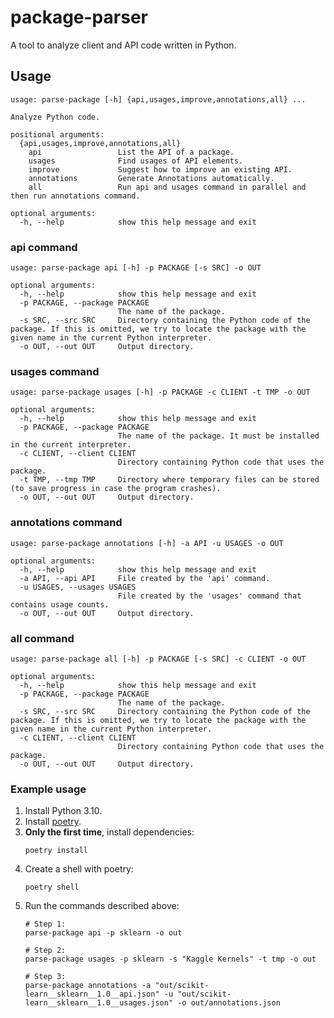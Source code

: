 # package-parser

A tool to analyze client and API code written in Python.

## Usage

```text
usage: parse-package [-h] {api,usages,improve,annotations,all} ...

Analyze Python code.

positional arguments:
  {api,usages,improve,annotations,all}
    api                 List the API of a package.
    usages              Find usages of API elements.
    improve             Suggest how to improve an existing API.
    annotations         Generate Annotations automatically.
    all                 Run api and usages command in parallel and then run annotations command.

optional arguments:
  -h, --help            show this help message and exit
```

### api command

```text
usage: parse-package api [-h] -p PACKAGE [-s SRC] -o OUT

optional arguments:
  -h, --help            show this help message and exit
  -p PACKAGE, --package PACKAGE
                        The name of the package.
  -s SRC, --src SRC     Directory containing the Python code of the package. If this is omitted, we try to locate the package with the given name in the current Python interpreter.
  -o OUT, --out OUT     Output directory.
```

### usages command

```text
usage: parse-package usages [-h] -p PACKAGE -c CLIENT -t TMP -o OUT

optional arguments:
  -h, --help            show this help message and exit
  -p PACKAGE, --package PACKAGE
                        The name of the package. It must be installed in the current interpreter.
  -c CLIENT, --client CLIENT
                        Directory containing Python code that uses the package.
  -t TMP, --tmp TMP     Directory where temporary files can be stored (to save progress in case the program crashes).
  -o OUT, --out OUT     Output directory.
```

### annotations command

```text
usage: parse-package annotations [-h] -a API -u USAGES -o OUT

optional arguments:
  -h, --help            show this help message and exit
  -a API, --api API     File created by the 'api' command.
  -u USAGES, --usages USAGES
                        File created by the 'usages' command that contains usage counts.
  -o OUT, --out OUT     Output directory.
```

### all command

```text
usage: parse-package all [-h] -p PACKAGE [-s SRC] -c CLIENT -o OUT

optional arguments:
  -h, --help            show this help message and exit
  -p PACKAGE, --package PACKAGE
                        The name of the package.
  -s SRC, --src SRC     Directory containing the Python code of the package. If this is omitted, we try to locate the package with the given name in the current Python interpreter.
  -c CLIENT, --client CLIENT
                        Directory containing Python code that uses the package.
  -o OUT, --out OUT     Output directory.
```

### Example usage

1. Install Python 3.10.
1. Install [poetry](https://python-poetry.org/docs/master/#installation).
1. **Only the first time**, install dependencies:
    ```shell
    poetry install
    ```
1. Create a shell with poetry:
    ```shell
    poetry shell
    ```
1. Run the commands described above:
    ```shell
    # Step 1:
    parse-package api -p sklearn -o out

    # Step 2:
    parse-package usages -p sklearn -s "Kaggle Kernels" -t tmp -o out

    # Step 3:
    parse-package annotations -a "out/scikit-learn__sklearn__1.0__api.json" -u "out/scikit-learn__sklearn__1.0__usages.json" -o out/annotations.json
    ```
